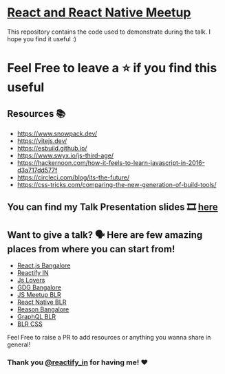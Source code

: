 # [React and React Native Meetup](https://www.meetup.com/React-Native-Bangalore-Meetup/events/280027153/?isFirstPublish=true) 

This repository contains the code used to demonstrate during the talk. I hope you find it useful :)

# Feel Free to leave a ⭐ if you find this useful

## Resources 📚
* https://www.snowpack.dev/
* https://vitejs.dev/
* https://esbuild.github.io/
* https://www.swyx.io/js-third-age/
* https://hackernoon.com/how-it-feels-to-learn-javascript-in-2016-d3a717dd577f
* https://circleci.com/blog/its-the-future/
* https://css-tricks.com/comparing-the-new-generation-of-build-tools/

## You can find my Talk Presentation slides 🎞 [here](https://www.canva.com/design/DAEo652kwqQ/TtFW2cTigMVtQ5JD8B56LA/view?utm_content=DAEo652kwqQ&utm_campaign=designshare&utm_medium=link&utm_source=publishpresent)

## Want to give a talk? 🗣 Here are few amazing places from where you can start from!
* [React.js Bangalore](https://twitter.com/ReactBangalore)
* [Reactify IN](https://twitter.com/reactify_in)
* [Js Lovers](https://twitter.com/jslovers_del)
* [GDG Bangalore](https://twitter.com/GDGBLR)
* [JS Meetup BLR](https://twitter.com/jsmeetupblr)
* [React Native BLR](https://twitter.com/ReactNativeBLR)
* [Reason Bangalore](https://twitter.com/ReasonBangalore)
* [GraphQL BLR](https://twitter.com/GraphQLBlr)
* [BLR CSS](https://twitter.com/blrcss)

Feel Free to raise a PR to add resources or anything you wanna share in general!

### Thank you [@reactify_in](https://twitter.com/reactify_in) for having me! ♥

